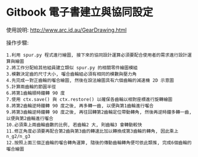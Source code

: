 # Gitbook 電子書建立與協同設定
使用說明: http://www.arc.id.au/GearDrawing.html

操作步驟:

    1.利用 spur.py 程式進行繪圖, 接下來的協同設計運算必須要配合使用者的需求進行設計運算與繪圖
    2.將工作分配給其他組員建立類似 spur.py 的相關零件繪圖模組
    3.模數決定齒的尺寸大小, 囓合齒輪組必須有相同的模數與壓力角
    4.先完成一對正齒輪的囓合繪圖, 然後在設法繪圖具有六個齒輪的減速機 2D 示意圖
    5.計算兩齒輪的節圓半徑
    6.將第1齒輪順時鐘轉 90 度
    7.使用 ctx.save() 與 ctx.restore() 以確保各齒輪以相對座標進行旋轉繪圖
    8.將第2齒輪逆時鐘轉 90 度之後, 再多轉一齒, 以便與第1齒輪進行囓合
    9.將第3齒輪逆時鐘轉 90 度之後, 再往回轉第2齒輪定位帶動轉角, 然後再逆時鐘多轉一齒, 以便與第2齒輪進行囓合
    10.必須乘上兩齒輪齒數的比例, 若齒輪2 大, 則齒輪3 會轉動較快
    11.修正角度必須要再配合第2齒與第3齒的轉速比加以轉換成第3齒輪的轉角, 因此乘上 n_g2/n_g3
    12.按照上面三個正齒輪的囓合轉角運算, 隨後的傳動齒輪轉角便可依此類推, 完成6個齒輪的囓合繪圖

